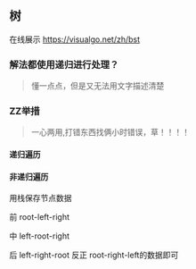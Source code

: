 ## 树

在线展示 https://visualgo.net/zh/bst


### 解法都使用递归进行处理？

> 懂一点点，但是又无法用文字描述清楚


### ZZ举措

> 一心两用,打错东西找俩小时错误，草！！！！


#### 递归遍历

#### 非递归遍历

用栈保存节点数据

前
root-left-right

中
left-root-right

后
left-right-root
反正 root-right-left的数据即可












